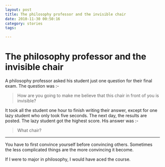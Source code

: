 ```yaml
---
layout: post
title: The philosophy professor and the invisible chair
date: 2010-11-30 00:50:16
category: stories
tags:

---
```


# The philosophy professor and the invisible chair 

A philosophy professor asked his student just one question for their final exam. The question was :-

> How are you going to make me believe that this chair in front of you is invisible?

It took all the student one hour to finish writing their answer, except for one lazy student who only took five seconds. The next day, the results are posted. The lazy student got the highest score. His answer was :-

> What chair?

***

You have to first convince yourself before convincing others. Sometimes the less complicated things are the more convincing it become.

If I were to major in philosophy, I would have aced the course.